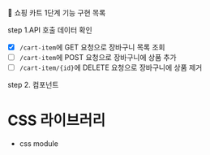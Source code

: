 🎯 쇼핑 카트 1단계 기능 구현 목록

step 1.API 호출 데이터 확인

- [x] `/cart-item`에 GET 요청으로 장바구니 목록 조회
- [ ] `/cart-item`에 POST 요청으로 장바구니에 상품 추가
- [ ] `/cart-item/{id}`에 DELETE 요청으로 장바구니에 상품 제거

step 2. 컴포넌트

# CSS 라이브러리

- css module
